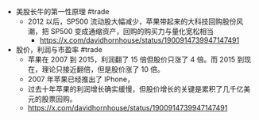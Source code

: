 - 美股长牛的第一性原理 #trade
	- 2012 以后，SP500 流动股大幅减少，苹果带起来的大科技回购股份风潮，把 SP500 变成通缩资产，回购的购买力与量化宽松相当
		- https://x.com/davidhornhouse/status/1900914739947147491
- 股价，利润与市盈率 #trade
	- 苹果在 2007 到 2015，利润翻了 15 倍但股价只涨了 4 倍。而 2015 到现在，理论只接近翻倍，但是股价涨了 10 倍。
	- 2007 年苹果已经推出了 IPhone，
	- 过去十年苹果的利润增长确实缓慢，但股价增长的关键是累积了几千亿美元的股票回购。
	- https://x.com/davidhornhouse/status/1900914739947147491